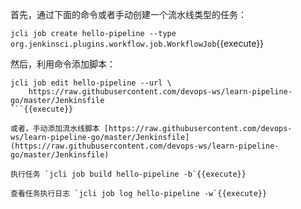首先，通过下面的命令或者手动创建一个流水线类型的任务：

`jcli job create hello-pipeline --type org.jenkinsci.plugins.workflow.job.WorkflowJob`{{execute}}

然后，利用命令添加脚本：

```
jcli job edit hello-pipeline --url \
    https://raw.githubusercontent.com/devops-ws/learn-pipeline-go/master/Jenkinsfile
```{{execute}}

或者，手动添加流水线脚本 [https://raw.githubusercontent.com/devops-ws/learn-pipeline-go/master/Jenkinsfile](https://raw.githubusercontent.com/devops-ws/learn-pipeline-go/master/Jenkinsfile)

执行任务 `jcli job build hello-pipeline -b`{{execute}}

查看任务执行日志 `jcli job log hello-pipeline -w`{{execute}}
